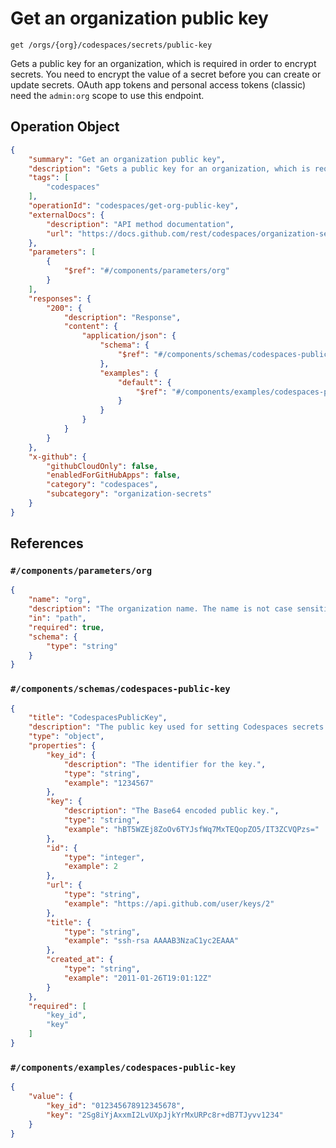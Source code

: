 # Get an organization public key

`get /orgs/{org}/codespaces/secrets/public-key`

Gets a public key for an organization, which is required in order to encrypt secrets. You need to encrypt the value of a secret before you can create or update secrets.
OAuth app tokens and personal access tokens (classic) need the `admin:org` scope to use this endpoint.

## Operation Object

```json
{
    "summary": "Get an organization public key",
    "description": "Gets a public key for an organization, which is required in order to encrypt secrets. You need to encrypt the value of a secret before you can create or update secrets.\nOAuth app tokens and personal access tokens (classic) need the `admin:org` scope to use this endpoint.",
    "tags": [
        "codespaces"
    ],
    "operationId": "codespaces/get-org-public-key",
    "externalDocs": {
        "description": "API method documentation",
        "url": "https://docs.github.com/rest/codespaces/organization-secrets#get-an-organization-public-key"
    },
    "parameters": [
        {
            "$ref": "#/components/parameters/org"
        }
    ],
    "responses": {
        "200": {
            "description": "Response",
            "content": {
                "application/json": {
                    "schema": {
                        "$ref": "#/components/schemas/codespaces-public-key"
                    },
                    "examples": {
                        "default": {
                            "$ref": "#/components/examples/codespaces-public-key"
                        }
                    }
                }
            }
        }
    },
    "x-github": {
        "githubCloudOnly": false,
        "enabledForGitHubApps": false,
        "category": "codespaces",
        "subcategory": "organization-secrets"
    }
}
```

## References

### `#/components/parameters/org`

```json
{
    "name": "org",
    "description": "The organization name. The name is not case sensitive.",
    "in": "path",
    "required": true,
    "schema": {
        "type": "string"
    }
}
```

### `#/components/schemas/codespaces-public-key`

```json
{
    "title": "CodespacesPublicKey",
    "description": "The public key used for setting Codespaces secrets.",
    "type": "object",
    "properties": {
        "key_id": {
            "description": "The identifier for the key.",
            "type": "string",
            "example": "1234567"
        },
        "key": {
            "description": "The Base64 encoded public key.",
            "type": "string",
            "example": "hBT5WZEj8ZoOv6TYJsfWq7MxTEQopZO5/IT3ZCVQPzs="
        },
        "id": {
            "type": "integer",
            "example": 2
        },
        "url": {
            "type": "string",
            "example": "https://api.github.com/user/keys/2"
        },
        "title": {
            "type": "string",
            "example": "ssh-rsa AAAAB3NzaC1yc2EAAA"
        },
        "created_at": {
            "type": "string",
            "example": "2011-01-26T19:01:12Z"
        }
    },
    "required": [
        "key_id",
        "key"
    ]
}
```

### `#/components/examples/codespaces-public-key`

```json
{
    "value": {
        "key_id": "012345678912345678",
        "key": "2Sg8iYjAxxmI2LvUXpJjkYrMxURPc8r+dB7TJyvv1234"
    }
}
```